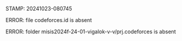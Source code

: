 STAMP: 20241023-080745
ERROR: file codeforces.id is absent
ERROR: folder misis2024f-24-01-vigalok-v-v/prj.codeforces is absent
